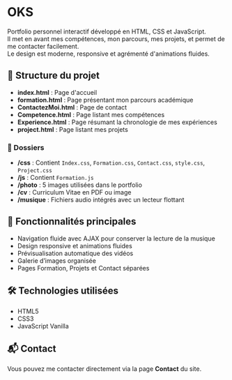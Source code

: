 # OKS

Portfolio personnel interactif développé en HTML, CSS et JavaScript.  
Il met en avant mes compétences, mon parcours, mes projets, et permet de me contacter facilement.  
Le design est moderne, responsive et agrémenté d'animations fluides.  

## 📂 Structure du projet
- **index.html** : Page d'accueil
- **formation.html** : Page présentant mon parcours académique
- **ContactezMoi.html** : Page de contact
- **Competence.html** : Page listant mes compétences
- **Experience.html** : Page résumant la chronologie de mes expériences
- **project.html** : Page listant mes projets

### 📁 Dossiers
- **/css** : Contient `Index.css`, `Formation.css`, `Contact.css`, `style.css`, `Project.css`
- **/js** : Contient  `Formation.js`
- **/photo** : 5 images utilisées dans le portfolio
- **/cv** : Curriculum Vitae en PDF ou image
- **/musique** : Fichiers audio intégrés avec un lecteur flottant

## 🚀 Fonctionnalités principales
- Navigation fluide avec AJAX pour conserver la lecture de la musique
- Design responsive et animations fluides
- Prévisualisation automatique des vidéos
- Galerie d’images organisée
- Pages Formation, Projets et Contact séparées

## 🛠 Technologies utilisées
- HTML5
- CSS3
- JavaScript Vanilla

## 📬 Contact
Vous pouvez me contacter directement via la page **Contact** du site.
